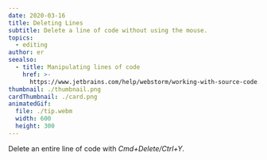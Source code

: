 ```yaml
---
date: 2020-03-16
title: Deleting Lines
subtitle: Delete a line of code without using the mouse.
topics:
  - editing
author: er
seealso:
  - title: Manipulating lines of code
    href: >-
      https://www.jetbrains.com/help/webstorm/working-with-source-code.html#editor_lines_code_blocks
thumbnail: ./thumbnail.png
cardThumbnail: ./card.png
animatedGif:
  file: ./tip.webm
  width: 600
  height: 300
---
```

Delete an entire line of code with *Cmd+Delete/Ctrl+Y*.
